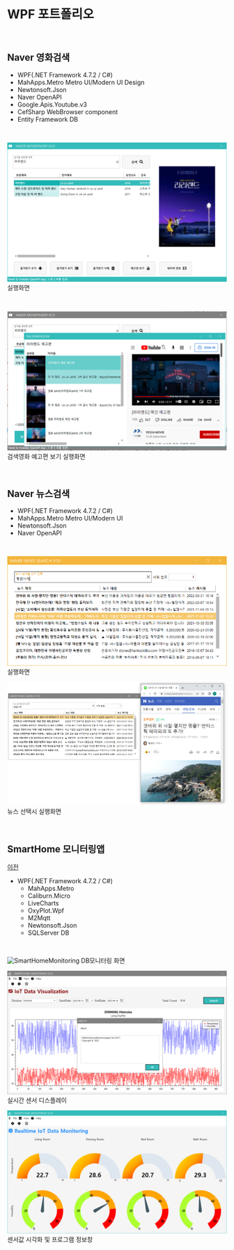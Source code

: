 # WPF 포트폴리오

<br/>

## Naver 영화검색
- WPF(.NET Framework 4.7.2 / C#)
 - MahApps.Metro Metro UI/Modern UI Design
 - Newtonsoft.Json
 - Naver OpenAPI
 - Google.Apis.Youtube.v3
 - CefSharp WebBrowser component 
 - Entity Framework DB

<br/>

![NaverMovieFinder](https://github.com/yun10002/StudyWpf/blob/main/capture/lalaland.png?raw=true)
실행화면

<br/>

![YoutubePlay](https://github.com/yun10002/StudyWpf/blob/main/capture/youtube_trailer.png?raw=true)
검색영화 예고편 보기 실행화면

<br/>

## Naver 뉴스검색
- WPF(.NET Framework 4.7.2 / C#)
 - MahApps.Metro Metro UI/Modern UI
 - Newtonsoft.Json
 - Naver OpenAPI

<br/>

![NaverNewsSearch](https://github.com/yun10002/StudyWpf/blob/main/capture/naver_newsSearch.PNG?raw=true)<br>실행화면

![NaverNewsSearch](https://github.com/yun10002/StudyWpf/blob/main/capture/naver_newSearch2.PNG?raw=true)
뉴스 선택시 실행화면

<br/>

## SmartHome 모니터링앱
[이전](https://github/yun10002/StudyWpf)
- WPF(.NET Framework 4.7.2 / C#)
  - MahApps.Metro
  - Caliburn.Micro
  - LiveCharts
  - OxyPlot.Wpf
  - M2Mqtt
  - Newtonsoft.Json
  - SQLServer DB

<br/>

![SmartHomeMonitoring]()
DB모니터링 화면

![RealtimeView](https://raw.githubusercontent.com/yun10002/StudyWpf/main/capture/history.png)
실시간 센서 디스플레이

![HistoryView](https://raw.githubusercontent.com/yun10002/StudyWpf/main/capture/realtime.png)
센서값 시각화 및 프로그램 정보창
